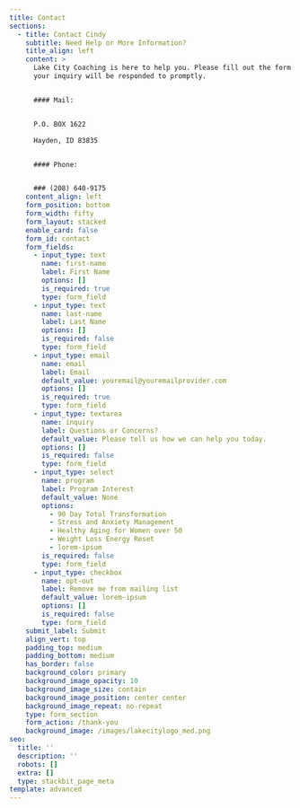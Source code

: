 ```yaml
---
title: Contact
sections:
  - title: Contact Cindy
    subtitle: Need Help or More Information?
    title_align: left
    content: >
      Lake City Coaching is here to help you. Please fill out the form below and
      your inquiry will be responded to promptly.


      #### Mail:


      P.O. BOX 1622

      Hayden, ID 83835


      #### Phone:


      ### (208) 640-9175
    content_align: left
    form_position: bottom
    form_width: fifty
    form_layout: stacked
    enable_card: false
    form_id: contact
    form_fields:
      - input_type: text
        name: first-name
        label: First Name
        options: []
        is_required: true
        type: form_field
      - input_type: text
        name: last-name
        label: Last Name
        options: []
        is_required: false
        type: form_field
      - input_type: email
        name: email
        label: Email
        default_value: youremail@youremailprovider.com
        options: []
        is_required: true
        type: form_field
      - input_type: textarea
        name: inquiry
        label: Questions or Concerns?
        default_value: Please tell us how we can help you today.
        options: []
        is_required: false
        type: form_field
      - input_type: select
        name: program
        label: Program Interest
        default_value: None
        options:
          - 90 Day Total Transformation
          - Stress and Anxiety Management
          - Healthy Aging for Women over 50
          - Weight Loss Energy Reset
          - lorem-ipsum
        is_required: false
        type: form_field
      - input_type: checkbox
        name: opt-out
        label: Remove me from mailing list
        default_value: lorem-ipsum
        options: []
        is_required: false
        type: form_field
    submit_label: Submit
    align_vert: top
    padding_top: medium
    padding_bottom: medium
    has_border: false
    background_color: primary
    background_image_opacity: 10
    background_image_size: contain
    background_image_position: center center
    background_image_repeat: no-repeat
    type: form_section
    form_action: /thank-you
    background_image: /images/lakecitylogo_med.png
seo:
  title: ''
  description: ''
  robots: []
  extra: []
  type: stackbit_page_meta
template: advanced
---
```


